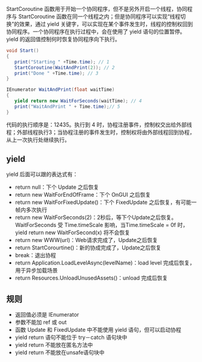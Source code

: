 StartCoroutine 函数用于开始一个协同程序，但不是另外开启一个线程，协同程序与 StartCoroutine 函数在同一个线程之内；但是协同程序可以实现“线程切换”的效果，通过 yield 关键字，可以实现在某个事件发生时，线程的控制权回到协同程序。一个协同程序在执行过程中，会在使用了 yield 语句的位置暂停。yield 的返回值控制何时恢复协同程序向下执行。


```c#
void Start()
{
   print("Starting " +Time.time); // 1
   StartCoroutine(WaitAndPrint(2)); // 2
   print("Done " +Time.time); // 3
}

IEnumerator WaitAndPrint(float waitTime)
{
   yield return new WaitForSeconds(waitTime); // 4
   print("WaitAndPrint " + Time.time);// 5
}
```
代码的执行顺序是：12435。执行到 4 时，协程注册事件，控制权交出给外部线程；外部线程执行3；当协程注册的事件发生时，控制权将由外部线程回到协程，从上一次执行处继续执行。



## yield
yield 后面可以跟的表达式有：
- return null：下个 Update 之后恢复
- return new WaitForEndOfFrame：下个 OnGUI 之后恢复
- return new WaitForFixedUpdate()：下个 FixedUpdate 之后恢复，有可能一帧内多次执行
- return new WaitForSeconds(2)：2秒后，等下个Update之后恢复。WaitForSeconds 受 Time.timeScale 影响，当Time.timeScale = 0f 时，yield return new WaitForSecond(x) 将不会恢复
- return new WWW(url)：Web请求完成了，Update之后恢复
- return StartCorourtine()：新的协成完成了，Update之后恢复
- break：退出协程
- return Application.LoadLevelAsync(levelName)：load level 完成后恢复，用于异步加载场景
- return Resources.UnloadUnusedAssets()：unload 完成后恢复


## 规则
- 返回值必须是 IEnumerator
- 参数不能加 ref 或 out
- 函数 Update 和 FixedUpdate 中不能使用 yield 语句，但可以启动协程
- yield return 语句不能位于 try－catch 语句块中
- yield return 不能放在匿名方法中
- yield return 不能放在unsafe语句块中